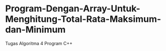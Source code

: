 # Program-Dengan-Array-Untuk-Menghitung-Total-Rata-Maksimum-dan-Minimum
Tugas Algoritma 4 Program C++
